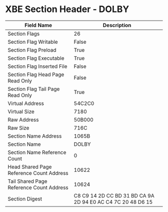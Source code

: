 # XBE Section Header - DOLBY

| Field Name | Description |
|---|---|
| Section Flags | 26 |
| Section Flag Writable | False |
| Section Flag Preload | True |
| Section Flag Executable | True |
| Section Flag Inserted File | False |
| Section Flag Head Page Read Only | False |
| Section Flag Tail Page Read Only | True |
| Virtual Address | 54C2C0 |
| Virtual Size | 7180 |
| Raw Address | 50B000 |
| Raw Size | 716C |
| Section Name Address | 1065B |
| Section Name | DOLBY |
| Section Name Reference Count | 0 |
| Head Shared Page Reference Count Address | 10622 |
| Tail Shared Page Reference Count Address | 10624 |
| Section Digest | C8 C9 14 2D CC BD 31 BD CA 9A 2D 94 E0 AC C4 7C 20 48 D6 15 |
